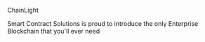 ChainLight

Smart Contract Solutions is proud to introduce the only Enterprise Blockchain that you'll ever need
